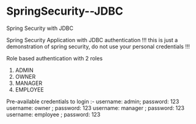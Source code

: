 # SpringSecurity--JDBC
Spring Security with JDBC


Spring Security Application with JDBC authentication !!! this is just a demonstration of spring security, do not use your personal credentials !!!

Role based authentication with 2 roles

1. ADMIN
2. OWNER
3. MANAGER
4. EMPLOYEE

Pre-available credentials to login :- username: admin;  password: 123
                                      username: owner ;  password: 123
                                      username: manager ; password: 123
                                      username: employee ; password: 123
                                      

